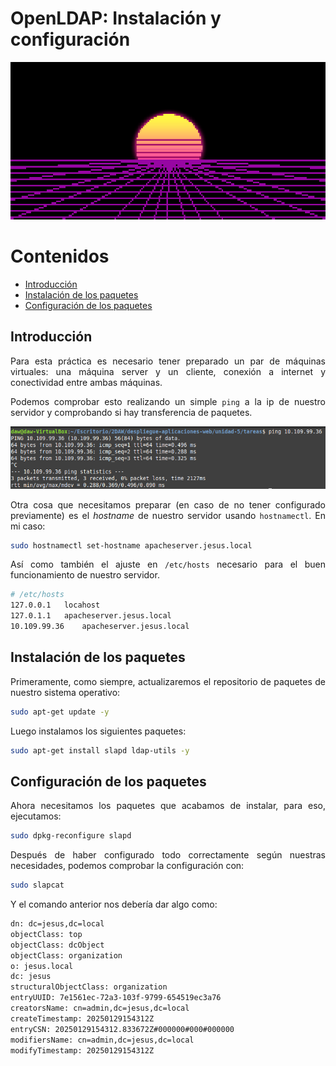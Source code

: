# OpenLDAP: Instalación y configuración

<div align=center>
    <img src="./img/cover.png" alt="cover">
</div>

<div align=justify>

# Contenidos

- [Introducción](#introducción)
- [Instalación de los paquetes](#instalación-de-los-paquetes)
- [Configuración de los paquetes](#configuración-de-los-paquetes)


## Introducción

Para esta práctica es necesario tener preparado un par de máquinas virtuales: una máquina server y un cliente, conexión a internet y conectividad entre ambas máquinas.

Podemos comprobar esto realizando un simple `ping` a la ip de nuestro servidor y comprobando si hay transferencia de paquetes.

<div align=center>
    <img src="./img/ping-to-server.png" alt="Ping to Server">
</div>

Otra cosa que necesitamos preparar (en caso de no tener configurado previamente) es el *hostname* de nuestro servidor usando `hostnamectl`. En mi caso:

```sh
sudo hostnamectl set-hostname apacheserver.jesus.local
```

Así como también el ajuste en `/etc/hosts` necesario para el buen funcionamiento de nuestro servidor.

```sh
# /etc/hosts
127.0.0.1   locahost
127.0.1.1   apacheserver.jesus.local
10.109.99.36    apacheserver.jesus.local
```

## Instalación de los paquetes

Primeramente, como siempre, actualizaremos el repositorio de paquetes de nuestro sistema operativo:
```sh
sudo apt-get update -y
```

Luego instalamos los siguientes paquetes:
```sh
sudo apt-get install slapd ldap-utils -y
```

## Configuración de los paquetes

Ahora necesitamos los paquetes que acabamos de instalar, para eso, ejecutamos:
```sh
sudo dpkg-reconfigure slapd
```

Después de haber configurado todo correctamente según nuestras necesidades, podemos comprobar la configuración con:
```sh
sudo slapcat
```

Y el comando anterior nos debería dar algo como:
```sh
dn: dc=jesus,dc=local
objectClass: top
objectClass: dcObject
objectClass: organization
o: jesus.local
dc: jesus
structuralObjectClass: organization
entryUUID: 7e1561ec-72a3-103f-9799-654519ec3a76
creatorsName: cn=admin,dc=jesus,dc=local
createTimestamp: 20250129154312Z
entryCSN: 20250129154312.833672Z#000000#000#000000
modifiersName: cn=admin,dc=jesus,dc=local
modifyTimestamp: 20250129154312Z
```

</div>
